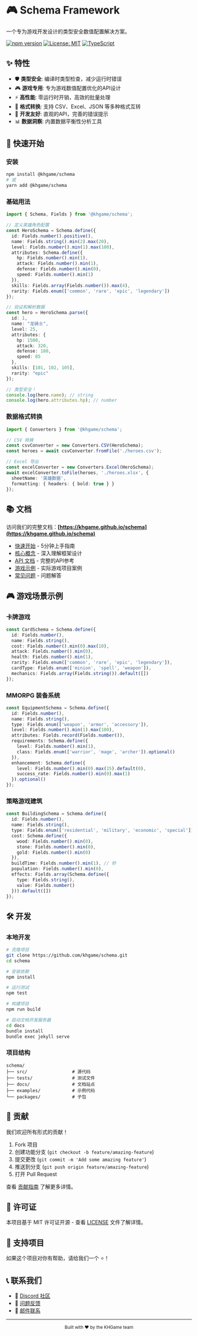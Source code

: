 # 🎮 Schema Framework

一个专为游戏开发设计的类型安全数值配置解决方案。

[![npm version](https://badge.fury.io/js/%40khgame%2Fschema.svg)](https://badge.fury.io/js/%40khgame%2Fschema)
[![License: MIT](https://img.shields.io/badge/License-MIT-yellow.svg)](https://opensource.org/licenses/MIT)
[![TypeScript](https://img.shields.io/badge/%3C%2F%3E-TypeScript-%230074c1.svg)](http://www.typescriptlang.org/)

## ✨ 特性

- 🛡️ **类型安全**: 编译时类型检查，减少运行时错误
- 🎮 **游戏专用**: 专为游戏数值配置优化的API设计
- ⚡ **高性能**: 零运行时开销，高效的批量处理
- 🔄 **格式转换**: 支持 CSV、Excel、JSON 等多种格式互转
- 🔧 **开发友好**: 直观的API，完善的错误提示
- 📊 **数据洞察**: 内置数据平衡性分析工具

## 🚀 快速开始

### 安装

```bash
npm install @khgame/schema
# 或
yarn add @khgame/schema
```

### 基础用法

```typescript
import { Schema, Fields } from '@khgame/schema';

// 定义英雄角色配置
const HeroSchema = Schema.define({
  id: Fields.number().positive(),
  name: Fields.string().min(2).max(20),
  level: Fields.number().min(1).max(100),
  attributes: Schema.define({
    hp: Fields.number().min(1),
    attack: Fields.number().min(1),
    defense: Fields.number().min(0),
    speed: Fields.number().min(1)
  }),
  skills: Fields.array(Fields.number()).max(4),
  rarity: Fields.enum(['common', 'rare', 'epic', 'legendary'])
});

// 验证和解析数据
const hero = HeroSchema.parse({
  id: 1,
  name: "龙骑士",
  level: 25,
  attributes: {
    hp: 1500,
    attack: 320,
    defense: 180,
    speed: 85
  },
  skills: [101, 102, 105],
  rarity: "epic"
});

// 类型安全！
console.log(hero.name); // string
console.log(hero.attributes.hp); // number
```

### 数据格式转换

```typescript
import { Converters } from '@khgame/schema';

// CSV 转换
const csvConverter = new Converters.CSV(HeroSchema);
const heroes = await csvConverter.fromFile('./heroes.csv');

// Excel 导出
const excelConverter = new Converters.Excel(HeroSchema);
await excelConverter.toFile(heroes, './heroes.xlsx', {
  sheetName: '英雄数据',
  formatting: { headers: { bold: true } }
});
```

## 📚 文档

访问我们的完整文档：**[https://khgame.github.io/schema](https://khgame.github.io/schema)**

- [快速开始](https://khgame.github.io/schema/quick-start) - 5分钟上手指南
- [核心概念](https://khgame.github.io/schema/concepts) - 深入理解框架设计
- [API 文档](https://khgame.github.io/schema/api) - 完整的API参考
- [游戏示例](https://khgame.github.io/schema/examples) - 实际游戏项目案例
- [常见问题](https://khgame.github.io/schema/faq) - 问题解答

## 🎮 游戏场景示例

### 卡牌游戏

```typescript
const CardSchema = Schema.define({
  id: Fields.number(),
  name: Fields.string(),
  cost: Fields.number().min(0).max(10),
  attack: Fields.number().min(0),
  health: Fields.number().min(1),
  rarity: Fields.enum(['common', 'rare', 'epic', 'legendary']),
  cardType: Fields.enum(['minion', 'spell', 'weapon']),
  mechanics: Fields.array(Fields.string()).default([])
});
```

### MMORPG 装备系统

```typescript
const EquipmentSchema = Schema.define({
  id: Fields.number(),
  name: Fields.string(),
  type: Fields.enum(['weapon', 'armor', 'accessory']),
  level: Fields.number().min(1).max(100),
  attributes: Fields.record(Fields.number()),
  requirements: Schema.define({
    level: Fields.number().min(1),
    class: Fields.enum(['warrior', 'mage', 'archer']).optional()
  }),
  enhancement: Schema.define({
    level: Fields.number().min(0).max(15).default(0),
    success_rate: Fields.number().min(0).max(1)
  }).optional()
});
```

### 策略游戏建筑

```typescript
const BuildingSchema = Schema.define({
  id: Fields.number(),
  name: Fields.string(),
  type: Fields.enum(['residential', 'military', 'economic', 'special']),
  cost: Schema.define({
    wood: Fields.number().min(0),
    stone: Fields.number().min(0),
    gold: Fields.number().min(0)
  }),
  buildTime: Fields.number().min(1), // 秒
  population: Fields.number().min(0),
  effects: Fields.array(Schema.define({
    type: Fields.string(),
    value: Fields.number()
  })).default([])
});
```

## 🛠️ 开发

### 本地开发

```bash
# 克隆项目
git clone https://github.com/khgame/schema.git
cd schema

# 安装依赖
npm install

# 运行测试
npm test

# 构建项目
npm run build

# 启动文档开发服务器
cd docs
bundle install
bundle exec jekyll serve
```

### 项目结构

```
schema/
├── src/                 # 源代码
├── tests/               # 测试文件
├── docs/                # 文档站点
├── examples/            # 示例代码
└── packages/            # 子包
```

## 🤝 贡献

我们欢迎所有形式的贡献！

1. Fork 项目
2. 创建功能分支 (`git checkout -b feature/amazing-feature`)
3. 提交更改 (`git commit -m 'Add some amazing feature'`)
4. 推送到分支 (`git push origin feature/amazing-feature`)
5. 打开 Pull Request

查看 [贡献指南](CONTRIBUTING.md) 了解更多详情。

## 📄 许可证

本项目基于 MIT 许可证开源 - 查看 [LICENSE](LICENSE) 文件了解详情。

## 🌟 支持项目

如果这个项目对你有帮助，请给我们一个 ⭐️！

## 📞 联系我们

- 💬 [Discord 社区](https://discord.gg/schema-gaming)
- 🐛 [问题反馈](https://github.com/khgame/schema/issues)
- 📧 [邮件联系](mailto:team@khgame.com)

---

<div align="center">
  <sub>Built with ❤️ by the KHGame team</sub>
</div>

